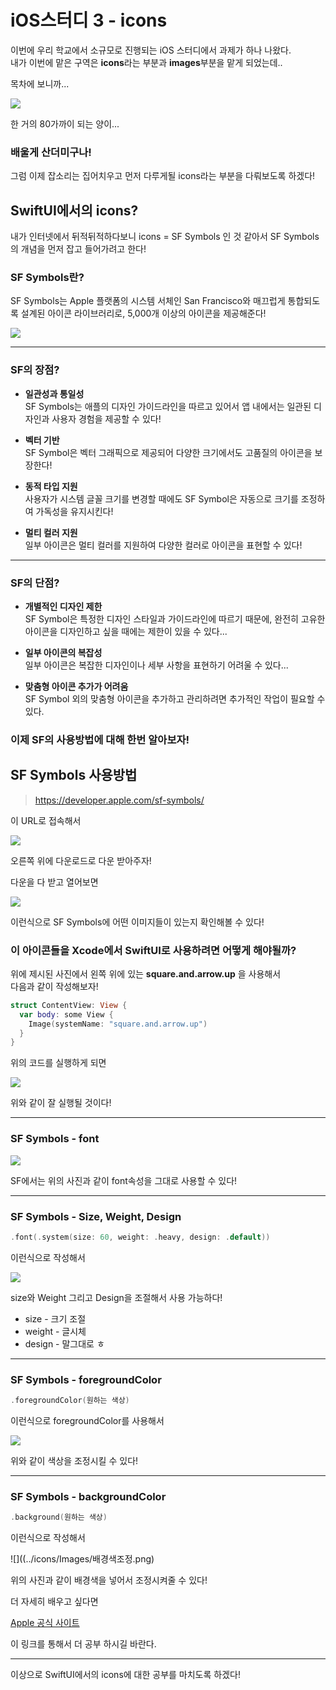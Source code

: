 # iOS스터디 3 - icons
이번에 우리 학교에서 소규모로 진행되는 iOS 스터디에서 과제가 하나 나왔다.<br>
내가 이번에 맡은 구역은 **icons**라는 부분과 **images**부분을 맡게 되었는데..

목차에 보니까...

![](../icons/Images/스터디목차.png)

한 거의 80가까이 되는 양이...

### 배울게 산더미구나!
그럼 이제 잡소리는 집어치우고 먼저 다루게될 icons라는 부분을 다뤄보도록 하겠다!

## SwiftUI에서의 icons?
내가 인터넷에서 뒤적뒤적하다보니 icons = SF Symbols 인 것 같아서 SF Symbols의 개념을 먼저 잡고 들어가려고 한다!

### SF Symbols란?
SF Symbols는 Apple 플랫폼의 시스템 서체인 San Francisco와 매끄럽게 통합되도록 설계된 아이콘 라이브러리로, 5,000개 이상의 아이콘을 제공해준다!

![](../icons/Images/SFSymbols로고.png)
___
### SF의 장점?
* **일관성과 통일성**<br>
    SF Symbols는 애플의 디자인 가이드라인을 따르고 있어서 앱 내에서는 일관된 디자인과 사용자 경험을 제공할 수 있다!

* **벡터 기반**<br>
    SF Symbol은 벡터 그래픽으로 제공되어 다양한 크기에서도 고품질의 아이콘을 보장한다!
* **동적 타입 지원**<br>
    사용자가 시스템 글꼴 크기를 변경할 때에도 SF Symbol은 자동으로 크기를 조정하여 가독성을 유지시킨다!
* **멀티 컬러 지원**<br>
    일부 아이콘은 멀티 컬러를 지원하여 다양한 컬러로 아이콘을 표현할 수 있다!
___
### SF의 단점?
* **개별적인 디자인 제한**<br>
    SF Symbol은 특정한 디자인 스타일과 가이드라인에 따르기 때문에, 완전히 고유한 아이콘을 디자인하고 싶을 때에는 제한이 있을 수 있다...

* **일부 아이콘의 복잡성**<br>
    일부 아이콘은 복잡한 디자인이나 세부 사항을 표현하기 어려울 수 있다...
* **맞춤형 아이콘 추가가 어려움**<br>
    SF Symbol 외의 맞춤형 아이콘을 추가하고 관리하려면 추가적인 작업이 필요할 수 있다.

### 이제 SF의 사용방법에 대해 한번 알아보자!
## SF Symbols 사용방법
> https://developer.apple.com/sf-symbols/

이 URL로 접속해서

![](../icons/Images/SF_DownLoad.png)

오른쪽 위에 다운로드로 다운 받아주자!

다운을 다 받고 열어보면 

![](../icons/Images/SF화면.png)

이런식으로 SF Symbols에 어떤 이미지들이 있는지 확인해볼 수 있다!

### 이 아이콘들을 Xcode에서 SwiftUI로 사용하려면 어떻게 해야될까?

위에 제시된 사진에서 왼쪽 위에 있는 **square.and.arrow.up** 을 사용해서 <br>다음과 같이 작성해보자!
```swift
struct ContentView: View {
  var body: some View {
    Image(systemName: "square.and.arrow.up")
  }
}
```
위의 코드를 실행하게 되면

![](../icons/Images/실행화면.png)

위와 같이 잘 실행될 것이다!
___
### SF Symbols - font

![](../icons/Images/SF_font.png)

SF에서는 위의 사진과 같이 font속성을 그대로 사용할 수 있다!
___
### SF Symbols - Size, Weight, Design
```swift
.font(.system(size: 60, weight: .heavy, design: .default))
```
이런식으로 작성해서 

![](../icons/Images/SWD.png)

size와 Weight 그리고 Design을 조절해서 사용 가능하다!

* size - 크기 조절
* weight - 글시체
* design - 말그대로 ㅎ
___
### SF Symbols - foregroundColor
```swift
.foregroundColor(원하는 색상)
```
이런식으로 foregroundColor를 사용해서

![](../icons/Images/색상조정.png)

위와 같이 색상을 조정시킬 수 있다!
___
### SF Symbols - backgroundColor
```swift
.background(원하는 색상)
```
이런식으로 작성해서

![]((../icons/Images/배경색조정.png)

위의 사진과 같이 배경색을 넣어서 조정시켜줄 수 있다!

더 자세히 배우고 싶다면

[Apple 공식 사이트](https://developer.apple.com/design/human-interface-guidelines/foundations/sf-symbols)

이 링크를 통해서 더 공부 하시길 바란다.
___
이상으로 SwiftUI에서의 icons에 대한 공부를 마치도록 하겠다!